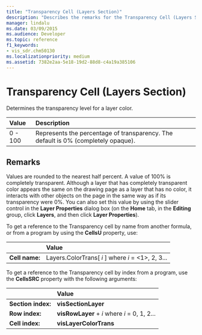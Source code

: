 ```yaml
---
title: "Transparency Cell (Layers Section)"
description: "Describes the remarks for the Transparency Cell (Layers Section), which determines the transparency level for a layer color."
manager: lindalu
ms.date: 03/09/2015
ms.audience: Developer
ms.topic: reference
f1_keywords:
- vis_sdr.chm50130
ms.localizationpriority: medium
ms.assetid: 7382e2aa-5e18-19d2-88d8-c4a19a385106
---
```


# Transparency Cell (Layers Section)

Determines the transparency level for a layer color.
  
|**Value**|**Description**|
|:-----|:-----|
|0 - 100  <br/> |Represents the percentage of transparency. The default is 0% (completely opaque). |
   
## Remarks

Values are rounded to the nearest half percent. A value of 100% is completely transparent. Although a layer that has completely transparent color appears the same on the drawing page as a layer that has no color, it interacts with other objects on the page in the same way as if its transparency were 0%. You can also set this value by using the slider control in the **Layer Properties** dialog box (on the **Home** tab, in the **Editing** group, click **Layers**, and then click **Layer Properties**).
  
To get a reference to the Transparency cell by name from another formula, or from a program by using the **CellsU** property, use: 
  
||Value |
|:-----|:-----|
|**Cell name:**  <br/> |Layers.ColorTrans[ *i*  ] where  *i*  = <1>, 2, 3... |
   
To get a reference to the Transparency cell by index from a program, use the **CellsSRC** property with the following arguments: 
  
||Value |
|:-----|:-----|
|**Section index:**  <br/> |**visSectionLayer** <br/> |
|**Row index:**  <br/> |**visRowLayer** +  *i*  where  *i*  = 0, 1, 2... |
|**Cell index:**  <br/> |**visLayerColorTrans** <br/> |
   

